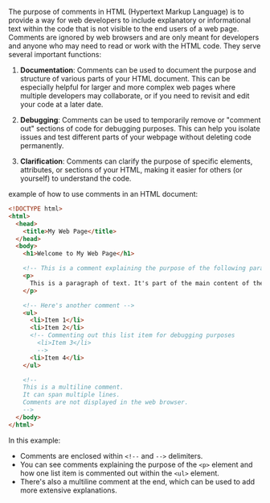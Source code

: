 The purpose of comments in HTML (Hypertext Markup Language) is to provide a way for web developers to include explanatory or informational text within the code that is not visible to the end users of a web page. Comments are ignored by web browsers and are only meant for developers and anyone who may need to read or work with the HTML code. They serve several important functions:

1. **Documentation**: Comments can be used to document the purpose and structure of various parts of your HTML document. This can be especially helpful for larger and more complex web pages where multiple developers may collaborate, or if you need to revisit and edit your code at a later date.

2. **Debugging**: Comments can be used to temporarily remove or "comment out" sections of code for debugging purposes. This can help you isolate issues and test different parts of your webpage without deleting code permanently.

3. **Clarification**: Comments can clarify the purpose of specific elements, attributes, or sections of your HTML, making it easier for others (or yourself) to understand the code.

example of how to use comments in an HTML document:

```html
<!DOCTYPE html>
<html>
  <head>
    <title>My Web Page</title>
  </head>
  <body>
    <h1>Welcome to My Web Page</h1>

    <!-- This is a comment explaining the purpose of the following paragraph -->
    <p>
      This is a paragraph of text. It's part of the main content of the page.
    </p>

    <!-- Here's another comment -->
    <ul>
      <li>Item 1</li>
      <li>Item 2</li>
      <!-- Commenting out this list item for debugging purposes
        <li>Item 3</li>
        -->
      <li>Item 4</li>
    </ul>

    <!--
    This is a multiline comment.
    It can span multiple lines.
    Comments are not displayed in the web browser.
    -->
  </body>
</html>
```

In this example:

- Comments are enclosed within `<!--` and `-->` delimiters.
- You can see comments explaining the purpose of the `<p>` element and how one list item is commented out within the `<ul>` element.
- There's also a multiline comment at the end, which can be used to add more extensive explanations.
